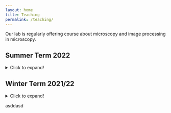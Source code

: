 ```yaml
---
layout: home
title: Teaching 
permalink: /teaching/
---
```


Our lab is regularly offering course about microscopy and image processing in microscopy.

## Summer Term 2022
<details>
    <summary>Click to expand!</summary>

### Microscopy
* TBA


### Biophotonics
* TBA

</details>

## Winter Term 2021/22 
<details>
    <summary>Click to expand!</summary>

### Image Processing in Microscopy
* Friday 12:30pm in CIP Pool at ACP
* Teachers: Rainer Heintzmann, Felix Wechsler
* Register via Friedolin for both the course and the exercise and you should be able to see the Moodle course.
* [GitHub repository](https://github.com/bionanoimaging/Image-Processing-In-Microscopy/) containing all exercises
* [Friedolin link](https://friedolin.uni-jena.de/qisserver/rds?state=verpublish&status=init&vmfile=no&publishid=187771&moduleCall=webInfo&publishConfFile=webInfo&publishSubDir=veranstaltung)


### Computational Imaging
* Tuesday 12:15pm in CIP Pool at ACP
* Teachers: Lars Loetgering, Rainer Heintzmann
* Register via Friedolin for both the course and the exercise and you should be able to see the Moodle course.
* [Friedolin link](https://friedolin.uni-jena.de/qisserver/rds?state=verpublish&status=init&vmfile=no&publishid=193012&moduleCall=webInfo&publishConfFile=webInfo&publishSubDir=veranstaltung)


### Light Microscopy 
* Teachers: Rainer Heintzmann
* Register via Friedolin for both the course and the exercise and you should be able to see the Moodle course.
* [Friedolin link](https://friedolin.uni-jena.de/qisserver/rds?state=wsearchv&search=1&subdir=veranstaltung&veranstaltung.dtxt=Light+Microscopy&veranstaltung.semester=20212&P_start=0&P_anzahl=10&P.sort=&_form=display)


</details>


asddasd

